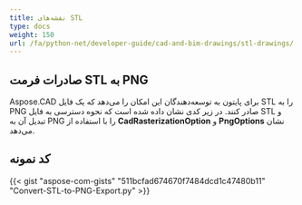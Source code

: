 ```yaml
---
title: نقشه‌های STL
type: docs
weight: 150
url: /fa/python-net/developer-guide/cad-and-bim-drawings/stl-drawings/
---
```


## **صادرات فرمت STL به PNG**

Aspose.CAD برای پایتون به توسعه‌دهندگان این امکان را می‌دهد که یک فایل STL را به PNG صادر کنند. در زیر کدی نشان داده شده است که نحوه دسترسی به فایل STL و تبدیل آن به PNG را با استفاده از **CadRasterizationOption** و **PngOptions** نشان می‌دهد.

## کد نمونه

{{< gist "aspose-com-gists" "511bcfad674670f7484dcd1c47480b11" "Convert-STL-to-PNG-Export.py" >}}
